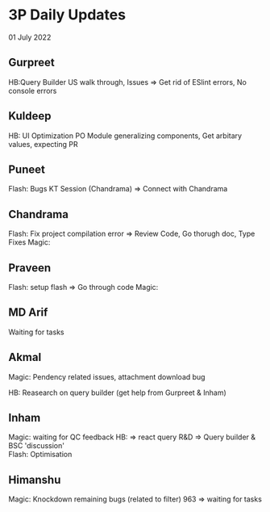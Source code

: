 # 3P Daily Updates

01 July 2022

## Gurpreet
HB:Query Builder US walk through, Issues => Get rid of ESlint errors, No console errors

## Kuldeep
HB: UI Optimization PO Module generalizing components, Get arbitary values, expecting PR

## Puneet
Flash: Bugs KT Session (Chandrama) => Connect with Chandrama

## Chandrama
Flash:  Fix project compilation error => Review Code, Go thorugh doc, Type Fixes
Magic: 

## Praveen
Flash: setup flash => Go through code
Magic: 

## MD Arif
Waiting for tasks

## Akmal
Magic: Pendency related issues, attachment download bug

HB: Reasearch on query builder (get help from Gurpreet & Inham)

## Inham
Magic: waiting for QC feedback
HB: => react query R&D => Query builder & BSC 'discussion'  
Flash: Optimisation 

## Himanshu
Magic:  Knockdown remaining bugs (related to filter) 963 => waiting for tasks

